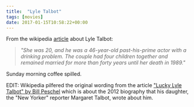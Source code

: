 ```yaml
---
title:  "Lyle Talbot"
tags: [movies]
date: 2017-01-15T10:58:22+00:00
---
```


From the wikipedia [article](https://en.wikipedia.org/wiki/Lyle_Talbot#Personal_life) about Lyle Talbot:
> *"She was 20, and he was a 46-year-old past-his-prime actor with a drinking problem. The couple had four children together and remained married for more than forty years until her death in 1989."*

Sunday morning coffee spilled.

EDIT: Wikipedia pilfered the original wording from the article ["Lucky Lyle Talbot" by Bill Peschel](https://planetpeschel.com/2013/01/lucky-lyle-talbot/) which is about the 2012 biography that his daughter, the "New Yorker" reporter Margaret Talbot, wrote about him.